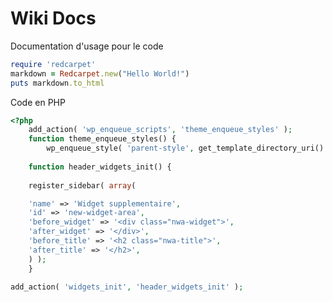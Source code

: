 <!-- TITLE: Home -->
<!-- SUBTITLE: A quick summary of Home -->

# Wiki Docs
Documentation d'usage pour le code

```ruby
require 'redcarpet'
markdown = Redcarpet.new("Hello World!")
puts markdown.to_html
```

Code en PHP
```php
<?php 
	add_action( 'wp_enqueue_scripts', 'theme_enqueue_styles' );
	function theme_enqueue_styles() { 
		wp_enqueue_style( 'parent-style', get_template_directory_uri() . '/style.css' ); } 
    
    function header_widgets_init() {
 
    register_sidebar( array(

    'name' => 'Widget supplementaire',
    'id' => 'new-widget-area',
    'before_widget' => '<div class="nwa-widget">',
    'after_widget' => '</div>',
    'before_title' => '<h2 class="nwa-title">',
    'after_title' => '</h2>',
    ) );
    }

add_action( 'widgets_init', 'header_widgets_init' );
```
